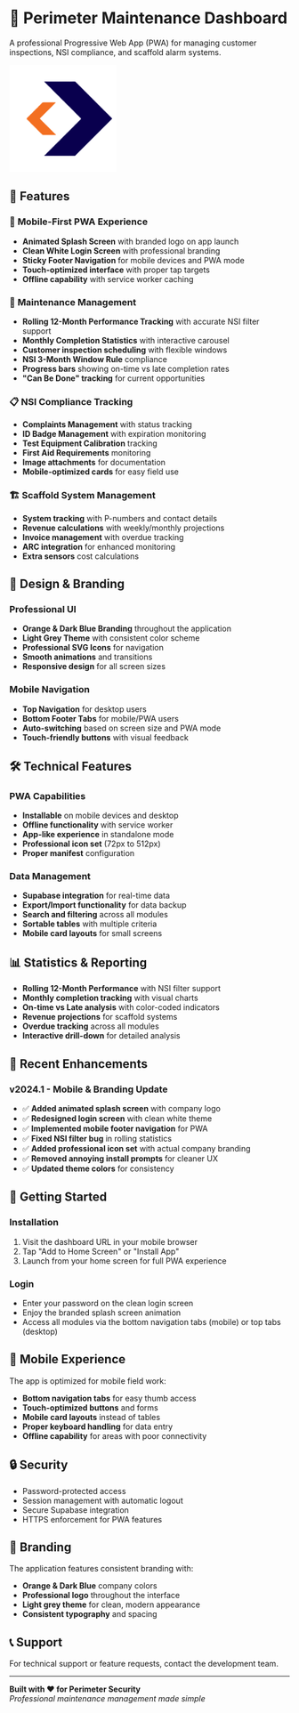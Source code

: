 # 🔧 Perimeter Maintenance Dashboard

A professional Progressive Web App (PWA) for managing customer inspections, NSI compliance, and scaffold alarm systems.

![Perimeter Security Logo](icons/web-app-manifest-192x192.png)

## 🚀 Features

### 📱 **Mobile-First PWA Experience**
- **Animated Splash Screen** with branded logo on app launch
- **Clean White Login Screen** with professional branding
- **Sticky Footer Navigation** for mobile devices and PWA mode
- **Touch-optimized interface** with proper tap targets
- **Offline capability** with service worker caching

### 🔧 **Maintenance Management**
- **Rolling 12-Month Performance Tracking** with accurate NSI filter support
- **Monthly Completion Statistics** with interactive carousel
- **Customer inspection scheduling** with flexible windows
- **NSI 3-Month Window Rule** compliance
- **Progress bars** showing on-time vs late completion rates
- **"Can Be Done" tracking** for current opportunities

### 📋 **NSI Compliance Tracking**
- **Complaints Management** with status tracking
- **ID Badge Management** with expiration monitoring  
- **Test Equipment Calibration** tracking
- **First Aid Requirements** monitoring
- **Image attachments** for documentation
- **Mobile-optimized cards** for easy field use

### 🏗️ **Scaffold System Management**
- **System tracking** with P-numbers and contact details
- **Revenue calculations** with weekly/monthly projections
- **Invoice management** with overdue tracking
- **ARC integration** for enhanced monitoring
- **Extra sensors** cost calculations

## 🎨 **Design & Branding**

### **Professional UI**
- **Orange & Dark Blue Branding** throughout the application
- **Light Grey Theme** with consistent color scheme
- **Professional SVG Icons** for navigation
- **Smooth animations** and transitions
- **Responsive design** for all screen sizes

### **Mobile Navigation**
- **Top Navigation** for desktop users
- **Bottom Footer Tabs** for mobile/PWA users
- **Auto-switching** based on screen size and PWA mode
- **Touch-friendly buttons** with visual feedback

## 🛠️ **Technical Features**

### **PWA Capabilities**
- **Installable** on mobile devices and desktop
- **Offline functionality** with service worker
- **App-like experience** in standalone mode
- **Professional icon set** (72px to 512px)
- **Proper manifest** configuration

### **Data Management**
- **Supabase integration** for real-time data
- **Export/Import functionality** for data backup
- **Search and filtering** across all modules
- **Sortable tables** with multiple criteria
- **Mobile card layouts** for small screens

## 📊 **Statistics & Reporting**

- **Rolling 12-Month Performance** with NSI filter support
- **Monthly completion tracking** with visual charts
- **On-time vs Late analysis** with color-coded indicators
- **Revenue projections** for scaffold systems
- **Overdue tracking** across all modules
- **Interactive drill-down** for detailed analysis

## 🎯 **Recent Enhancements**

### **v2024.1 - Mobile & Branding Update**
- ✅ **Added animated splash screen** with company logo
- ✅ **Redesigned login screen** with clean white theme
- ✅ **Implemented mobile footer navigation** for PWA
- ✅ **Fixed NSI filter bug** in rolling statistics
- ✅ **Added professional icon set** with actual company branding
- ✅ **Removed annoying install prompts** for cleaner UX
- ✅ **Updated theme colors** for consistency

## 🚀 **Getting Started**

### **Installation**
1. Visit the dashboard URL in your mobile browser
2. Tap "Add to Home Screen" or "Install App"
3. Launch from your home screen for full PWA experience

### **Login**
- Enter your password on the clean login screen
- Enjoy the branded splash screen animation
- Access all modules via the bottom navigation tabs (mobile) or top tabs (desktop)

## 📱 **Mobile Experience**

The app is optimized for mobile field work:
- **Bottom navigation tabs** for easy thumb access
- **Touch-optimized buttons** and forms
- **Mobile card layouts** instead of tables
- **Proper keyboard handling** for data entry
- **Offline capability** for areas with poor connectivity

## 🔒 **Security**

- Password-protected access
- Session management with automatic logout
- Secure Supabase integration
- HTTPS enforcement for PWA features

## 🎨 **Branding**

The application features consistent branding with:
- **Orange & Dark Blue** company colors
- **Professional logo** throughout the interface
- **Light grey theme** for clean, modern appearance
- **Consistent typography** and spacing

## 📞 **Support**

For technical support or feature requests, contact the development team.

---

**Built with ❤️ for Perimeter Security**  
*Professional maintenance management made simple*
